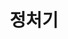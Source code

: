 ---
layout: tag-list
type: tag
title: 정처기
slug: 정처기
category: study
sidebar: true
order: 4
description: >
   정처기 study
---